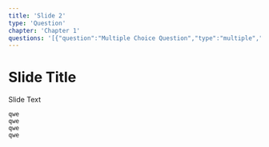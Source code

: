 ```yaml
---
title: 'Slide 2'
type: 'Question'
chapter: 'Chapter 1'
questions: '[{"question":"Multiple Choice Question","type":"multiple","answers":[{"title":"This is the correct answer","correct":true},{"title":"This is the wrong answer","correct":false},{"title":"This is could also be correct answer","correct":true}]},{"question":"Single Choice Question","type":"one","answers":[{"title":"This is the correct answer","correct":true},{"title":"This is the wrong answer","correct":false}]},{"question":"Text Question","type":"text","answers":null}]'
---
```

# Slide Title
Slide Text
    
    qwe
    qwe
    qwe
    qwe
    